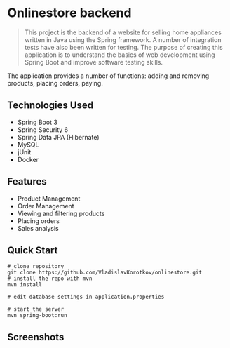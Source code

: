 # Onlinestore backend

> This project is the backend of a website for selling home appliances written in Java using the Spring framework. A number of integration tests have also been written for testing. The purpose of creating this application is to understand the basics of web development using Spring Boot and improve software testing skills.

The application provides a number of functions: adding and removing products, placing orders, paying.

## Technologies Used
- Spring Boot 3
- Spring Security 6
- Spring Data JPA (Hibernate)
- MySQL
- jUnit
- Docker

## Features
- Product Management
- Order Management
- Viewing and filtering products
- Placing orders
- Sales analysis


## Quick Start
```
# clone repository
git clone https://github.com/VladislavKorotkov/onlinestore.git
# install the repo with mvn
mvn install

# edit database settings in application.properties

# start the server
mvn spring-boot:run
```

## Screenshots

